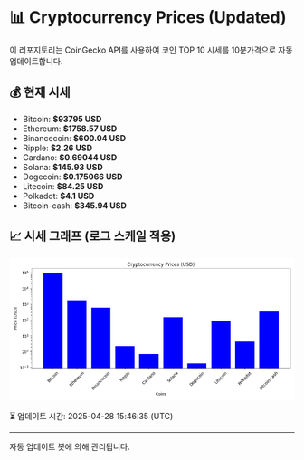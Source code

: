 
# 📊 Cryptocurrency Prices (Updated)

이 리포지토리는 CoinGecko API를 사용하여 코인 TOP 10 시세를 10분가격으로 자동 업데이트합니다.

## 💰 현재 시세
- Bitcoin: **$93795 USD**
- Ethereum: **$1758.57 USD**
- Binancecoin: **$600.04 USD**
- Ripple: **$2.26 USD**
- Cardano: **$0.69044 USD**
- Solana: **$145.93 USD**
- Dogecoin: **$0.175066 USD**
- Litecoin: **$84.25 USD**
- Polkadot: **$4.1 USD**
- Bitcoin-cash: **$345.94 USD**

## 📈 시세 그래프 (로그 스케일 적용)
![Crypto Prices](crypto_prices.png)

⏳ 업데이트 시간: 2025-04-28 15:46:35 (UTC)

---
자동 업데이트 봇에 의해 관리됩니다.
